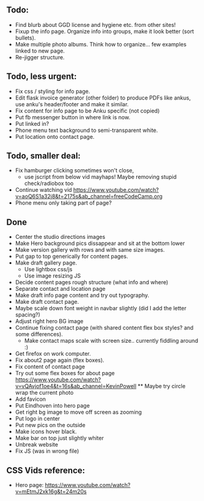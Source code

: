 ## Todo: 
* Find blurb about GGD license and hygiene etc. from other sites!
* Fixup the info page. Organize info into groups, make it look better (sort bullets).
* Make multiple photo albums. Think how to organize... few examples linked to new page.
* Re-jigger structure.


## Todo, less urgent:
* Fix css / styling for info page.
* Edit flask invoice generator (other folder) to produce PDFs like ankus, use anku's header/footer and make it similar.
* Fix content for info page to be Anku specific (not copied)
* Put fb messenger button in where link is now.
* Put linked in?
* Phone menu text background to semi-transparent white.
* Put location onto contact page.

## Todo, smaller deal:
* Fix hamburger clicking sometimes won't close, 
    * use jscript from below vid mayhaps! Maybe removing stupid check/radiobox too
* Continue watching vid https://www.youtube.com/watch?v=aoQ6S1a32j8&t=2175s&ab_channel=freeCodeCamp.org
* Phone menu only taking part of page?


## Done
* Center the studio directions images
* Make Hero background pics dissappear and sit at the bottom lower
* Make version gallery with rows and with same size images.
* Put gap to top generically for content pages.
* Make draft gallery page.
    * Use lightbox css/js
    * Use image resizing JS
* Decide content pages rough structure (what info and where)
* Separate contact and location page
* Make draft info page content and try out typography.
* Make draft contact page.
* Maybe scale down font weight in navbar slightly (did I add the letter spacing?)
* Adjust right hero BG image
* Continue fixing contact page (with shared content flex box styles? and some differences).
    * Make contact maps scale with screen size.. currently fiddling around :)
* Get firefox on work computer.
* Fix about2 page again (flex boxes).
* Fix content of contact page
* Try out some flex boxes for about page https://www.youtube.com/watch?v=vQAvjof1oe4&t=16s&ab_channel=KevinPowell 
** Maybe try circle wrap the current photo 
* Add favicon
* Put Eindhoven into hero page
* Get right bg image to move off screen as zooming
* Put logo in center
* Put new pics on the outside
* Make icons hover black.
* Make bar on top just slightly whiter
* Unbreak website
* Fix JS (was in wrong file)

## CSS Vids reference:
* Hero page: https://www.youtube.com/watch?v=mEtmJ2xk16g&t=24m20s